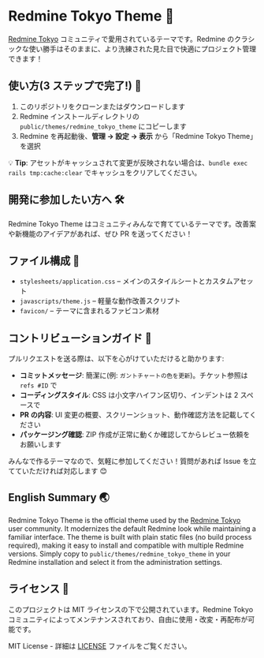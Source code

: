 # Redmine Tokyo Theme 🗼

[Redmine Tokyo](https://redmine.tokyo/) コミュニティで愛用されているテーマです。Redmine のクラシックな使い勝手はそのままに、より洗練された見た目で快適にプロジェクト管理できます！

## 使い方(3 ステップで完了!) 🚀

1. このリポジトリをクローンまたはダウンロードします
2. Redmine インストールディレクトリの `public/themes/redmine_tokyo_theme` にコピーします
3. Redmine を再起動後、**管理 → 設定 → 表示** から「Redmine Tokyo Theme」を選択

💡 **Tip**: アセットがキャッシュされて変更が反映されない場合は、`bundle exec rails tmp:cache:clear` でキャッシュをクリアしてください。

## 開発に参加したい方へ 🛠️

Redmine Tokyo Theme はコミュニティみんなで育てているテーマです。改善案や新機能のアイデアがあれば、ぜひ PR を送ってください！

## ファイル構成 📁

- `stylesheets/application.css` – メインのスタイルシートとカスタムアセット
- `javascripts/theme.js` – 軽量な動作改善スクリプト
- `favicon/` – テーマに含まれるファビコン素材

## コントリビューションガイド 🤝

プルリクエストを送る際は、以下を心がけていただけると助かります:

- **コミットメッセージ**: 簡潔に(例: `ガントチャートの色を更新`)。チケット参照は `refs #ID` で
- **コーディングスタイル**: CSS は小文字ハイフン区切り、インデントは 2 スペースで
- **PR の内容**: UI 変更の概要、スクリーンショット、動作確認方法を記載してください
- **パッケージング確認**: ZIP 作成が正常に動くか確認してからレビュー依頼をお願いします

みんなで作るテーマなので、気軽に参加してください！質問があれば Issue を立てていただければ対応します 😊

## English Summary 🌏

Redmine Tokyo Theme is the official theme used by the [Redmine Tokyo](https://redmine.tokyo/) user community. It modernizes the default Redmine look while maintaining a familiar interface. The theme is built with plain static files (no build process required), making it easy to install and compatible with multiple Redmine versions. Simply copy to `public/themes/redmine_tokyo_theme` in your Redmine installation and select it from the administration settings.

## ライセンス 📄

このプロジェクトは MIT ライセンスの下で公開されています。Redmine Tokyo コミュニティによってメンテナンスされており、自由に使用・改変・再配布が可能です。

MIT License - 詳細は [LICENSE](LICENSE) ファイルをご覧ください。
